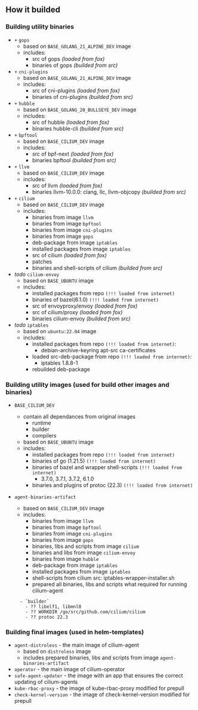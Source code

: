 ## How it builded

### Building utility binaries
- `+` `gops`
  - based on `BASE_GOLANG_21_ALPINE_DEV` image
  - includes:
    - src of gops *(loaded from fox)*
    - binaries of gops *(builded from src)*
- `+` `cni-plugins`
  - based on `BASE_GOLANG_21_ALPINE_DEV` image
  - includes:
    - src of cni-plugins *(loaded from fox)*
    - binaries of cni-plugins *(builded from src)*
- `+` `hubble`
  - based on `BASE_GOLANG_20_BULLSEYE_DEV` image
  - includes:
    - src of hubble *(loaded from fox)*
    - binaries hubble-cli *(builded from src)*
- `+` `bpftool`
  - based on `BASE_CILIUM_DEV` image
  - includes:
    - src of bpf-next *(loaded from fox)*
    - binaries bpftool *(builded from src)*
- `+` `llvm`
  - based on `BASE_CILIUM_DEV` image
  - includes:
    - src of llvm *(loaded from fox)*
    - binaries llvm-10.0.0: clang, llc, llvm-objcopy *(builded from src)*
- `+` `cilium`
  - based on `BASE_CILIUM_DEV` image
  - includes:
    - binaries from image `llvm`
    - binaries from image `bpftool`
    - binaries from image `cni-plugins`
    - binaries from image `gops`
    - deb-package from image `iptables`
    - installed packages from image `iptables`
    - src of cilium *(loaded from fox)*
    - patches
    - binaries and shell-scripts of cilium *(builded from src)*
- *todo* `cilium-envoy`
  - based on `BASE_UBUNTU` image
  - includes:
    - installed packages from repo `(!!! loaded from internet)`
    - binaries of bazel(6.1.0) `(!!! loaded from internet)`
    - src of envoyproxy/envoy *(loaded from fox)*
    - src of cilium/proxy *(loaded from fox)*
    - binaries cilium-envoy *(builded from src)*
- *todo* `iptables`
  - based on `ubuntu:22.04` image
  - includes:
    - installed packages from repo `(!!! loaded from internet)`:
      - debian-archive-keyring apt-src ca-certificates
    - loaded src-deb-package from repo `(!!! loaded from internet)`:
      - iptables 1.8.8-1
    - rebuilded deb-package

### Building utility images (used for build other images and binaries)

- `BASE_CILIUM_DEV`
  - contain all dependances from original images
    - runtime
    - builder
    - compilers
  - based on `BASE_UBUNTU` image
  - includes:
    - installed packages from repo `(!!! loaded from internet)`
    - binaries of go (1.21.5) `(!!! loaded from internet)`
    - binaries of bazel and wrapper shell-scripts `(!!! loaded from internet)`
      - 3.7.0, 3.7.1, 3.7.2, 6.1.0
    - binaries and plugins of protoc (22.3) `(!!! loaded from internet)`

- `agent-binaries-artifact`
  - based on `BASE_CILIUM_DEV` image
  - includes:
    - binaries from image `llvm`
    - binaries from image `bpftool`
    - binaries from image `cni-plugins`
    - binaries from image `gops`
    - binaries, libs and scripts from image `cilium`
    - binaries and libs from image `cilium-envoy`
    - binaries from image `hubble`
    - deb-package from image `iptables`
    - installed packages from image `iptables`
    - shell-scripts from cilium src: iptables-wrapper-installer.sh
    - prepared all binaries, libs and scripts what required for running cilium-agent

  ```
    - `builder`
      - ?? libelf1, libmnl0
      - ?? WORKDIR /go/src/github.com/cilium/cilium
      - ?? protoc 22.3
  ```

### Building final images (used in helm-templates)
- `agent-distroless` - the main image of cilium-agent
  - based on `distroless` image
  - includes prepared binaries, libs and scripts from image `agent-binaries-artifact`
- `operator` - the main image of cilium-operator
- `safe-agent-updater` - the image with an app that ensures the correct updating of cilium-agents
- `kube-rbac-proxy` - the image of kube-rbac-proxy modified for prepull
- `check-kernel-version` - the image of check-kernel-version modified for prepull


